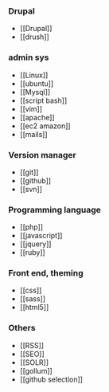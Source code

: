 ### Drupal

* [[Drupal]]
* [[drush]]

### admin sys
* [[Linux]]
* [[ubuntu]]
* [[Mysql]]
* [[script bash]]
* [[vim]]
* [[apache]]
* [[ec2 amazon]]
* [[mails]]

### Version manager
* [[git]]
* [[github]]
* [[svn]]

### Programming language
* [[php]]
* [[javascript]]
* [[jquery]]
* [[ruby]]

### Front end, theming 
* [[css]]
* [[sass]]
* [[html5]]

### Others
* [[RSS]]
* [[SEO]]
* [[SOLR]]
* [[gollum]]
* [[github selection]]

